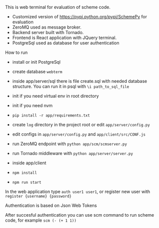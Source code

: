 This is web terminal for evaluation of scheme code. 

* Customized version of https://pypi.python.org/pypi/SchemePy for evaluation
* ZeroMQ used as message broker. 
* Backend server built with Tornado. 
* Frontend is React application with JQuery terminal.
* PostgreSql used as database for user authentication

How to run

* install or init PostgreSql
* create database ```webterm```
* inside app/server/sql there is file create.sql with needed database structure. You can run it in psql with ```\i path_to_sql_file```

* init if you need virtual env in root directory
* init if you need nvm 
* ```pip install -r app/requirements.txt```
* create ```log``` directory in the project root or edit ```app/server/config.py```
* edit configs in ```app/server/config.py``` and ```app/client/src/CONF.js```
* run ZeroMQ endpoint with ```python app/scm/scmserver.py```
* run Tornado middleware with ```python app/server/server.py```
* inside app/client
* ```npm install```
* ```npm run start```

In the web application  type ```auth user1 user1```, or register new user with ```register {username} {password}```

Authentication is based on Json Web Tokens

After succesful authentication you can use scm command to run scheme code, for example ```scm (- (+ 1 1))```


